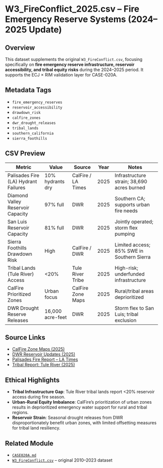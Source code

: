 # W3_FireConflict_2025.csv – Fire Emergency Reserve Systems (2024–2025 Update)

## Overview
This dataset supplements the original `W3_FireConflict.csv`, focusing specifically on **fire emergency reserve infrastructure, reservoir accessibility, and tribal equity risks** during the 2024–2025 period. It supports the ECJ × RIM validation layer for CASE-020A.

## Metadata Tags
- `fire_emergency_reserves`
- `reservoir_accessibility`
- `drawdown_risk`
- `calfire_zones`
- `dwr_drought_releases`
- `tribal_lands`
- `southern_california`
- `sierra_foothills`

## CSV Preview

| Metric | Value | Source | Year | Notes |
|----------------------------------|-------------------|--------------------|------|-------|
| Palisades Fire (LA) Hydrant Failures | 10% hydrants dry | CalFire / LA Times | 2025 | Infrastructure strain; 38,690 acres burned |
| Diamond Valley Reservoir Capacity | 97% full | DWR | 2025 | Southern CA; supports urban fire needs |
| San Luis Reservoir Capacity | 81% full | DWR | 2025 | Jointly operated; storm flex pumping |
| Sierra Foothills Drawdown Risk | High | CalFire / DWR | 2025 | Limited access; 85% SWE in Southern Sierra |
| Tribal Lands (Tule River) Access | <20% | Tule River Tribe | 2025 | High-risk; underfunded infrastructure |
| CalFire Prioritized Zones | Urban focus | CalFire Zone Maps | 2025 | Rural/tribal areas deprioritized |
| DWR Drought Reserve Releases | 16,000 acre-feet | DWR | 2025 | Storm flex to San Luis; tribal exclusion |

## Source Links
- [CalFire Zone Maps (2025)](https://www.fire.ca.gov)
- [DWR Reservoir Updates (2025)](https://water.ca.gov)
- [Palisades Fire Report – LA Times](https://www.latimes.com)
- [Tribal Report: Tule River (2025)](https://www.pbs.org/newshour/politics/fact-checking-misinformation-about-the-los-angeles-wildfires-and-california-water-policy)

## Ethical Highlights
- **Tribal Infrastructure Gap**: Tule River tribal lands report <20% reservoir access during fire season.
- **Urban-Rural Equity Imbalance**: CalFire’s prioritization of urban zones results in deprioritized emergency water support for rural and tribal regions.
- **Reservoir Strain**: Seasonal drought releases from DWR disproportionately benefit urban zones, with limited offsetting measures for tribal land resiliency.

## Related Module
- [`CASE020A.md`](../../LORI-JURY-CASES/CASE020A_CaliforniaWaterEthics.md)
- [`W3_FireConflict.csv`](../CASE020A_DataTables/W3_FireConflict.csv) – original 2010–2023 dataset
